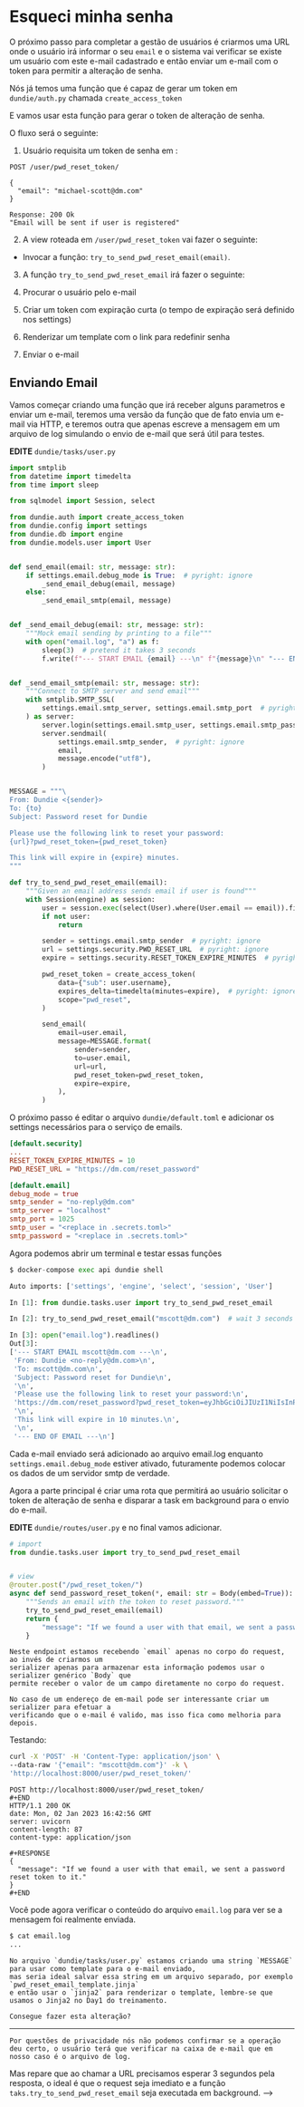 # Esqueci minha senha

O próximo passo para completar a gestão de usuários é criarmos uma URL onde o usuário irá informar o seu `email` e o sistema vai verificar se existe um usuário com este e-mail cadastrado e então enviar um e-mail com o token para permitir a alteração de senha.

Nós já temos uma função que é capaz de gerar um token em `dundie/auth.py` chamada `create_access_token`

E vamos usar esta função para gerar o token de alteração de senha.

O fluxo será o seguinte:

01. Usuário requisita um token de senha em 
:
```http
POST /user/pwd_reset_token/

{
  "email": "michael-scott@dm.com"
}
```
```http
Response: 200 Ok
"Email will be sent if user is registered"
```

02. A view roteada em `/user/pwd_reset_token` vai fazer o seguinte:

- Invocar a função: `try_to_send_pwd_reset_email(email)`.

03. A função `try_to_send_pwd_reset_email` irá fazer o seguinte:

1. Procurar o usuário pelo e-mail
2. Criar um token com expiração curta (o tempo de expiração será definido nos settings)
3. Renderizar um template com o link para redefinir senha
4. Enviar o e-mail

## Enviando Email

Vamos começar criando uma função que irá receber alguns parametros e enviar um e-mail, 
teremos uma versão da função que de fato envia um e-mail via HTTP, e teremos outra
que apenas escreve a mensagem em um arquivo de log simulando o envio de e-mail que será
útil para testes.

**EDITE** `dundie/tasks/user.py`

```python
import smtplib
from datetime import timedelta
from time import sleep

from sqlmodel import Session, select

from dundie.auth import create_access_token
from dundie.config import settings
from dundie.db import engine
from dundie.models.user import User


def send_email(email: str, message: str):
    if settings.email.debug_mode is True:  # pyright: ignore
        _send_email_debug(email, message)
    else:
        _send_email_smtp(email, message)


def _send_email_debug(email: str, message: str):
    """Mock email sending by printing to a file"""
    with open("email.log", "a") as f:
        sleep(3)  # pretend it takes 3 seconds
        f.write(f"--- START EMAIL {email} ---\n" f"{message}\n" "--- END OF EMAIL ---\n")


def _send_email_smtp(email: str, message: str):
    """Connect to SMTP server and send email"""
    with smtplib.SMTP_SSL(
        settings.email.smtp_server, settings.email.smtp_port  # pyright: ignore  # pyright: ignore
    ) as server:
        server.login(settings.email.smtp_user, settings.email.smtp_password)  # pyright: ignore
        server.sendmail(
            settings.email.smtp_sender,  # pyright: ignore
            email,
            message.encode("utf8"),
        )


MESSAGE = """\
From: Dundie <{sender}>
To: {to}
Subject: Password reset for Dundie

Please use the following link to reset your password:
{url}?pwd_reset_token={pwd_reset_token}

This link will expire in {expire} minutes.
"""

def try_to_send_pwd_reset_email(email):
    """Given an email address sends email if user is found"""
    with Session(engine) as session:
        user = session.exec(select(User).where(User.email == email)).first()
        if not user:
            return

        sender = settings.email.smtp_sender  # pyright: ignore
        url = settings.security.PWD_RESET_URL  # pyright: ignore
        expire = settings.security.RESET_TOKEN_EXPIRE_MINUTES  # pyright: ignore

        pwd_reset_token = create_access_token(
            data={"sub": user.username},
            expires_delta=timedelta(minutes=expire),  # pyright: ignore
            scope="pwd_reset",
        )

        send_email(
            email=user.email,
            message=MESSAGE.format(
                sender=sender,
                to=user.email,
                url=url,
                pwd_reset_token=pwd_reset_token,
                expire=expire,
            ),
        )
```


O próximo passo é editar o arquivo `dundie/default.toml` e adicionar os settings necessários para o serviço de emails.

```toml
[default.security]
...
RESET_TOKEN_EXPIRE_MINUTES = 10
PWD_RESET_URL = "https://dm.com/reset_password"

[default.email]
debug_mode = true
smtp_sender = "no-reply@dm.com"
smtp_server = "localhost"
smtp_port = 1025
smtp_user = "<replace in .secrets.toml>"
smtp_password = "<replace in .secrets.toml>"
```

Agora podemos abrir um terminal e testar essas funções

```python
$ docker-compose exec api dundie shell

Auto imports: ['settings', 'engine', 'select', 'session', 'User']

In [1]: from dundie.tasks.user import try_to_send_pwd_reset_email

In [2]: try_to_send_pwd_reset_email("mscott@dm.com")  # wait 3 seconds

In [3]: open("email.log").readlines()
Out[3]: 
['--- START EMAIL mscott@dm.com ---\n',
 'From: Dundie <no-reply@dm.com>\n',
 'To: mscott@dm.com\n',
 'Subject: Password reset for Dundie\n',
 '\n',
 'Please use the following link to reset your password:\n',
 'https://dm.com/reset_password?pwd_reset_token=eyJhbGciOiJIUzI1NiIsInR5cCI6IkpXVCJ9.eyJzdWIiOiJtaWNoYWVsLXNjb3R0IiwiZXhwIjoxNjcyNjc3OTk1LCJzY29wZSI6InB3ZF9yZXNldCJ9.nAZNxHYniofTSCzBh38gPi5Qd0FoKONw1Ge6Yp40l5s\n',
 '\n',
 'This link will expire in 10 minutes.\n',
 '\n',
 '--- END OF EMAIL ---\n']
```

Cada e-mail enviado será adicionado ao arquivo email.log enquanto `settings.email.debug_mode` estiver ativado, futuramente podemos colocar os dados de um servidor smtp de verdade.

Agora a parte principal é criar uma rota que permitirá ao usuário solicitar o token de alteração de senha e disparar a task em background para o envio do e-mail.

**EDITE** `dundie/routes/user.py` e no final vamos adicionar.


```python
# import
from dundie.tasks.user import try_to_send_pwd_reset_email


# view
@router.post("/pwd_reset_token/")
async def send_password_reset_token(*, email: str = Body(embed=True)):
    """Sends an email with the token to reset password."""
    try_to_send_pwd_reset_email(email)
    return {
        "message": "If we found a user with that email, we sent a password reset token to it."
    }
```

```admonish tip "DICA"
Neste endpoint estamos recebendo `email` apenas no corpo do request, ao invés de criarmos um
serializer apenas para armazenar esta informação podemos usar o serializer genérico `Body` que
permite receber o valor de um campo diretamente no corpo do request.

No caso de um endereço de em-mail pode ser interessante criar um serializer para efetuar a 
verificando que o e-mail é valido, mas isso fica como melhoria para depois.
```

Testando:

```bash
curl -X 'POST' -H 'Content-Type: application/json' \
--data-raw '{"email": "mscott@dm.com"}' -k \
'http://localhost:8000/user/pwd_reset_token/'
```

```http
POST http://localhost:8000/user/pwd_reset_token/
#+END
HTTP/1.1 200 OK
date: Mon, 02 Jan 2023 16:42:56 GMT
server: uvicorn
content-length: 87
content-type: application/json

#+RESPONSE
{
  "message": "If we found a user with that email, we sent a password reset token to it."
}
#+END
```

Você pode agora verificar o conteúdo do arquivo `email.log` para ver se a mensagem foi realmente enviada.

```bash
$ cat email.log
...
```

```admonish todo "Tarefa"
No arquivo `dundie/tasks/user.py` estamos criando uma string `MESSAGE` para usar como template para o e-mail enviado,
mas seria ideal salvar essa string em um arquivo separado, por exemplo `pwd_reset_email_template.jinja`
e então usar o `jinja2` para renderizar o template, lembre-se que usamos o Jinja2 no Day1 do treinamento.

Consegue fazer esta alteração?
```

---

```admonish note "NOTA"
Por questões de privacidade nós não podemos confirmar se a operação deu certo, o usuário terá que verificar na caixa de e-mail que em nosso caso é o arquivo de log.
```

Mas repare que ao chamar a URL precisamos esperar 3 segundos pela resposta, o ideal é que o request seja imediato e a função
`taks.try_to_send_pwd_reset_email` seja executada em background. -->


